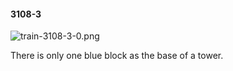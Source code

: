 #### 3108-3
![train-3108-3-0.png](https://github.com/lil-lab/nlvr/raw/master/nlvr/train/images/12/train-3108-3-0.png "train-3108-3-0.png")

There is only one blue block as the base of a tower.